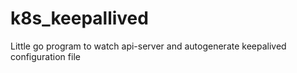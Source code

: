 # k8s_keepallived
Little go program to watch api-server and autogenerate keepalived configuration file
